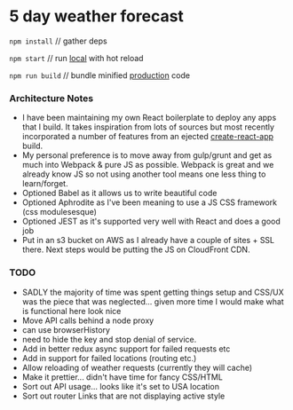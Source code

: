 # 5 day weather forecast

`npm install` // gather deps

`npm start` // run [local](http://localhost:3000) with hot reload

`npm run build` // bundle minified [production](https://weather.trazyinc.com) code

### Architecture Notes

- I have been maintaining my own React boilerplate to deploy any apps that I build. It takes inspiration from lots of sources but most recently incorporated a number of features from an ejected [create-react-app](https://facebook.github.io/react/blog/2016/07/22/create-apps-with-no-configuration.html) build.
- My personal preference is to move away from gulp/grunt and get as much into Webpack & pure JS as possible. Webpack is great and we already know JS so not using another tool means one less thing to learn/forget.
- Optioned Babel as it allows us to write beautiful code
- Optioned Aphrodite as I've been meaning to use a JS CSS framework (css modulesesque)
- Optioned JEST as it's supported very well with React and does a good job
- Put in an s3 bucket on AWS as I already have a couple of sites + SSL there. Next steps would be putting the JS on CloudFront CDN.

### TODO

- SADLY the majority of time was spent getting things setup and CSS/UX was the piece that was neglected... given more time I would make what is functional here look nice
- Move API calls behind a node proxy
 - can use browserHistory
 - need to hide the key and stop denial of service.
- Add in better redux async support for failed requests etc
- Add in support for failed locations (routing etc.)
- Allow reloading of weather requests (currently they will cache)
- Make it prettier... didn't have time for fancy CSS/HTML
- Sort out API usage... looks like it's set to USA location
- Sort out router Links that are not displaying active style
